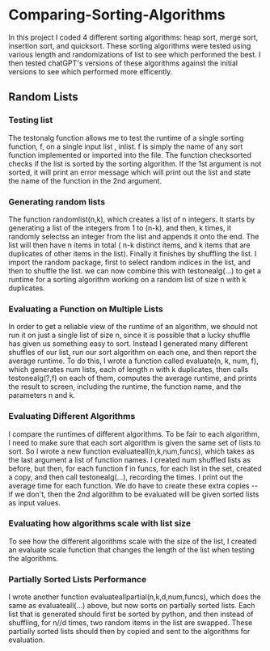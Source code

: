 # Comparing-Sorting-Algorithms
In this project I coded 4 different sorting algorithms: heap sort, merge sort, insertion sort, and quicksort. These sorting algorithms were tested using various length and randomizations of list to see which performed the best. I then tested chatGPT's versions of these algorithms against the initial versions to see which performed more efficently.
## Random Lists
### Testing list
The testonalg function allows me to test the runtime of a single sorting function, f, on a single input list , inlist. f is simply the name of any sort function implemented or imported into the file. The function checksorted checks if the list is sorted by the sorting algorithm. If the 1st argument is not sorted, it will print an error message which will print out the list and state the name of the function in the 2nd argument.
### Generating random lists
The function randomlist(n,k), which creates a list of n integers. It starts by generating a list of the integers from 1 to (n-k), and then, k times, it randomly selectss an integer from the list and appends it onto the end. The list will then have n items in total ( n-k distinct items, and k items that are duplicates of other items in the list). Finally it finishes by shuffling the list. I import the random package, first to select random indices in the list, and then to shuffle the list. we can now combine this with testonealg(...) to get a runtime for a sorting algorithm working on a random list of size n with k duplicates.
### Evaluating a Function on Multiple Lists
In order to get a reliable view of the runtime of an algorithm, we should not run it on just a single list of size n, since it is possible that a lucky shuffle has given us something easy to sort. Instead I generated many different shuffles of our list, run our sort algorithm on each one, and then report the average runtime. To do this, I wrote a function called evaluate(n, k, num, f), which generates num lists, each of length n with k duplicates, then calls testonealg(?,f) on each of them, computes the average runtime, and prints the result to screen, including the runtime, the function name, and the parameters n and k. 
### Evaluating Different Algorithms
I compare the runtimes of different algorithms. To be fair to each algorithm, I need to make sure that each sort algorithm is given the same set of lists to sort. So I wrote a new function evaluateall(n,k,num,funcs), which takes as the last argument a list of function names. I created num shuffled lists as before, but then, for each function f in funcs, for each list in the set, created a copy, and then call testonealg(...), recording the times. I print out the average time for each function. We do have to create these extra copies -- if we don't, then the 2nd algorithm to be evaluated will be given sorted lists as input values.
### Evaluating how algorithms scale with list size
To see how the different algorithms scale with the size of the list, I created an evaluate scale function that changes the length of the list when testing the algorithms.
### Partially Sorted Lists Performance
I wrote another function evaluateallpartial(n,k,d,num,funcs), which does the same as evaluateall(...) above, but now sorts on partially sorted lists. Each list that is generated should first be sorted by python, and then instead of shuffling, for n//d times, two random items in the list are swapped. These partially sorted lists should then by copied and sent to the algorithms for evaluation.

